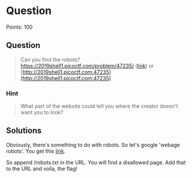 # Question

Points: 100

## Question

> Can you find the robots? https://2019shell1.picoctf.com/problem/47235/ ([link](https://2019shell1.picoctf.com/problem/47235)) or [http://2019shell1.picoctf.com:47235](http://2019shell1.picoctf.com:47235)

### Hint

> What part of the website could tell you where the creator doesn't want you to look?

## Solutions

Obviously, there's something to do with robots. So let's google 'webage robots'. You get this [link](https://moz.com/learn/seo/robotstxt).

So append /robots.txt in the URL. You will find a disallowed page. Add that to the URL and voila, the flag!
